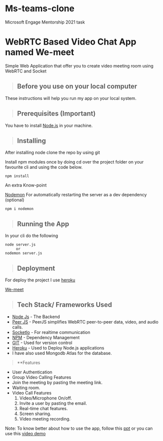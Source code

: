 # Ms-teams-clone
Microsoft Engage Mentorship 2021 task
# WebRTC Based Video Chat App named __We-meet__

Simple Web Application that offer you to create video meeting room using WebRTC and Socket

> ## Before you use on your local computer

These instructions will help you run my app on your local system.

> ## Prerequisites (Important)

You have to install [Node.js](https://nodejs.org/en/) in your machine.

> ## Installing

After installing node clone the repo by using git

Install npm modules once by doing cd over the project folder on your favourite cli and using the code below.

```
npm install
```
An extra Know-point

[Nodemon](https://www.npmjs.com/package/nodemon) For automatically restarting the server as a dev dependency (optional)

```
npm i nodemon 

```

> ## Running the App

In your cli do the following

```
node server.js
     or
nodemon server.js

```

> ## Deployment

For deploy the project I use [heroku](https://heroku.com)

[We-meet](https://we-meet-peeps.herokuapp.com/)

> ## Tech Stack/ Frameworks Used

-   [Node Js](https://nodejs.org/en/) - The Backend
-   [Peer JS](https://peerjs.com/) - PeerJS simplifies WebRTC peer-to-peer data, video, and audio calls.
-   [SocketIo](https://socket.io/) - For realtime communication
-   [NPM](https://www.npmjs.com/) - Dependency Management
-   [GIT](https://git-scm.com/) - Used for version control
-   [Heroku](https://heroku.com) - Used to Deploy Node.js applications
-   I have also used Mongodb Atlas for the database.


<!-- This is a blockquote -->

> **Features
* User Authentication
* Group Video Calling Features
* Join the meeting by pasting the meeting link.
* Waiting room.
* Video Call Features
    1. Video/Microphone On/off.
    2. Invite a user by pasting the email.
    3. Real-time chat features.
    4. Screen sharing.
    5. Video meeting recording.

Note: To know better about how to use the app, follow this [ppt](https://drive.google.com/file/d/1vZlflUNOfekE3zpmkqevnge-wzn125jJ/view?usp=sharing)
 or
 you can use this [video demo](https://drive.google.com/file/d/1C0HzmmDXAip5_hpMyUtCPVvGtNImGB6u/view?usp=sharing)
